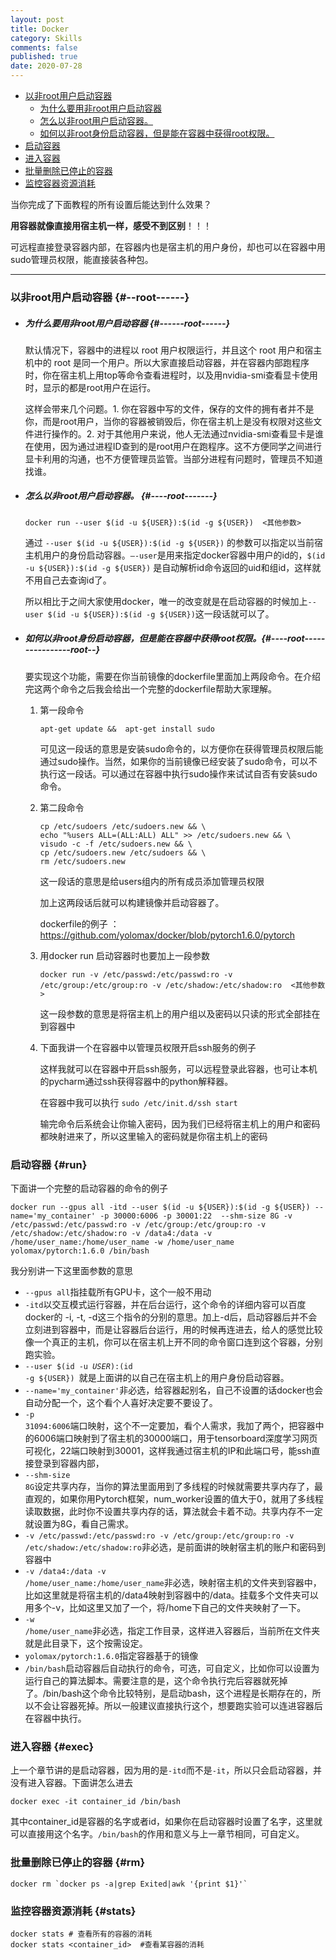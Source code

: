 ```yaml
---
layout: post
title: Docker
category: Skills
comments: false
published: true
date: 2020-07-28
---
```


- [以非root用户启动容器](#--root------)
    + [为什么要用非root用户启动容器](#------root------)
    + [怎么以非root用户启动容器。](#----root-------)
    + [如何以非root身份启动容器，但是能在容器中获得root权限。](#----root----------------root---)
- [启动容器](#run)
- [进入容器](#exec)
- [批量删除已停止的容器](#rm)
- [监控容器资源消耗](#stats)

当你完成了下面教程的所有设置后能达到什么效果？

**用容器就像直接用宿主机一样，感受不到区别**！！！

可远程直接登录容器内部，在容器内也是宿主机的用户身份，却也可以在容器中用sudo管理员权限，能直接装各种包。

---

### 以非root用户启动容器 {#--root------}

* ##### 为什么要用非root用户启动容器 {#------root------}

   默认情况下，容器中的进程以 root 用户权限运行，并且这个 root 用户和宿主机中的 root 是同一个用户。所以大家直接启动容器，并在容器内部跑程序时，你在宿主机上用top等命令查看进程时，以及用nvidia-smi查看显卡使用时，显示的都是root用户在运行。

   这样会带来几个问题。1. 你在容器中写的文件，保存的文件的拥有者并不是你，而是root用户，当你的容器被销毁后，你在宿主机上是没有权限对这些文件进行操作的。2. 对于其他用户来说，他人无法通过nvidia-smi查看显卡是谁在使用，因为通过进程ID查到的是root用户在跑程序。这不方便同学之间进行显卡利用的沟通，也不方便管理员监管。当部分进程有问题时，管理员不知道找谁。

* ##### 怎么以非root用户启动容器。 {#----root-------}

   ``` shell
   docker run --user $(id -u ${USER}):$(id -g ${USER})  <其他参数>
   ```

   通过 `--user $(id -u ${USER}):$(id -g ${USER})` 的参数可以指定以当前宿主机用户的身份启动容器。`–-user`是用来指定docker容器中用户的id的，`$(id -u ${USER}):$(id -g ${USER})` 是自动解析id命令返回的uid和组id，这样就不用自己去查询id了。

   所以相比于之间大家使用docker，唯一的改变就是在启动容器的时候加上`--user $(id -u ${USER}):$(id -g ${USER})`这一段话就可以了。

* ##### 如何以非root身份启动容器，但是能在容器中获得root权限。{#----root----------------root--}

   要实现这个功能，需要在你当前镜像的dockerfile里面加上两段命令。在介绍完这两个命令之后我会给出一个完整的dockerfile帮助大家理解。

   1. 第一段命令

      ``` shell
      apt-get update &&  apt-get install sudo
      ```

      可见这一段话的意思是安装sudo命令的，以方便你在获得管理员权限后能通过sudo操作。当然，如果你的当前镜像已经安装了sudo命令，可以不执行这一段话。可以通过在容器中执行sudo操作来试试自否有安装sudo命令。

   2. 第二段命令

      ``` shell
      cp /etc/sudoers /etc/sudoers.new && \
      echo "%users ALL=(ALL:ALL) ALL" >> /etc/sudoers.new && \
      visudo -c -f /etc/sudoers.new && \
      cp /etc/sudoers.new /etc/sudoers && \
      rm /etc/sudoers.new
      ```

      这一段话的意思是给users组内的所有成员添加管理员权限

      加上这两段话后就可以构建镜像并启动容器了。

      dockerfile的例子 ： https://github.com/yolomax/docker/blob/pytorch1.6.0/pytorch


   3. 用docker run 启动容器时也要加上一段参数 


      ``` shell
      docker run -v /etc/passwd:/etc/passwd:ro -v /etc/group:/etc/group:ro -v /etc/shadow:/etc/shadow:ro  <其他参数>
      ```

      这一段参数的意思是将宿主机上的用户组以及密码以只读的形式全部挂在到容器中

   4. 下面我讲一个在容器中以管理员权限开启ssh服务的例子

      这样我就可以在容器中开启ssh服务，可以远程登录此容器，也可让本机的pycharm通过ssh获得容器中的python解释器。

      在容器中我可以执行 <code>sudo /etc/init.d/ssh start</code>

      输完命令后系统会让你输入密码，因为我们已经将宿主机上的用户和密码都映射进来了，所以这里输入的密码就是你宿主机上的密码

### 启动容器 {#run}

下面讲一个完整的启动容器的命令的例子

``` shell
docker run --gpus all -itd --user $(id -u ${USER}):$(id -g ${USER}) --name='my_container' -p 30000:6006 -p 30001:22  --shm-size 8G -v /etc/passwd:/etc/passwd:ro -v /etc/group:/etc/group:ro -v /etc/shadow:/etc/shadow:ro -v /data4:/data -v /home/user_name:/home/user_name -w /home/user_name yolomax/pytorch:1.6.0 /bin/bash
```

我分别讲一下这里面参数的意思

* <code>--gpus all</code>指挂载所有GPU卡，这个一般不用动
* <code>-itd</code>以交互模式运行容器，并在后台运行，这个命令的详细内容可以百度docker的 -i, -t, -d这三个指令的分别的意思。加上-d后，启动容器后并不会立刻进到容器中，而是让容器后台运行，用的时候再连进去，给人的感觉比较像一个真正的主机，你可以在宿主机上开不同的命令窗口连到这个容器，分别跑实验。
* <code>--user $(id -u ${USER}):$(id -g ${USER}) </code>就是上面讲的以自己在宿主机上的用户身份启动容器。
* <code>--name='my_container'</code>非必选，给容器起别名，自己不设置的话docker也会自动分配一个，这个看个人喜好决定要不要设了。
* <code>-p 31094:6006</code>端口映射，这个不一定要加，看个人需求，我加了两个，把容器中的6006端口映射到了宿主机的30000端口，用于tensorboard深度学习网页可视化，22端口映射到30001，这样我通过宿主机的IP和此端口号，能ssh直接登录到容器内部，
* <code>--shm-size 8G</code>设定共享内存，当你的算法里面用到了多线程的时候就需要共享内存了，最直观的，如果你用Pytorch框架，num_worker设置的值大于0，就用了多线程读取数据，此时你不设置共享内存的话，算法就会卡着不动。共享内存不一定就设置为8G，看自己需求。
* <code>-v /etc/passwd:/etc/passwd:ro -v /etc/group:/etc/group:ro -v /etc/shadow:/etc/shadow:ro</code>非必选，是前面讲的映射宿主机的账户和密码到容器中
* <code>-v /data4:/data -v /home/user_name:/home/user_name</code>非必选，映射宿主机的文件夹到容器中，比如这里就是将宿主机的/data4映射到容器中的/data。挂载多个文件夹可以用多个-v，比如这里又加了一个，将/home下自己的文件夹映射了一下。
* <code>-w /home/user_name</code>非必选，指定工作目录，这样进入容器后，当前所在文件夹就是此目录下，这个按需设定。
* <code>yolomax/pytorch:1.6.0</code>指定容器基于的镜像
* <code>/bin/bash</code>启动容器后自动执行的命令，可选，可自定义，比如你可以设置为运行自己的算法脚本。需要注意的是，这个命令执行完后容器就死掉了。/bin/bash这个命令比较特别，是启动bash，这个进程是长期存在的，所以不会让容器死掉。所以一般建议直接执行这个，想要跑实验可以连进容器后在容器中执行。

### 进入容器 {#exec}
上一个章节讲的是启动容器，因为用的是<code>-itd</code>而不是<code>-it</code>，所以只会启动容器，并没有进入容器。下面讲怎么进去
``` shell
docker exec -it container_id /bin/bash
```
其中container_id是容器的名字或者id，如果你在启动容器时设置了名字，这里就可以直接用这个名字。<code>/bin/bash</code>的作用和意义与上一章节相同，可自定义。

### 批量删除已停止的容器 {#rm}
``` shell
docker rm `docker ps -a|grep Exited|awk '{print $1}'`
```

### 监控容器资源消耗 {#stats}
``` shell
docker stats # 查看所有的容器的消耗
docker stats <container_id>  #查看某容器的消耗
```


